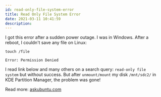 ```yaml
---
id: read-only-file-system-error
title: Read Only File System Error
date: 2021-03-11 10:41:59
description: 
---
```


I got this error after a sudden power outage. I was in Windows. After a reboot, I couldn't save any file on Linux:

```shell
touch /file

Error: Permission Denied
```

I read link below and many others on a search query: `read-only file system` but without success. But after `unmount/mount` my disk `/mnt/sdc2/` in KDE Partition Manager, the problem was gone!

Read more: <a href='https://askubuntu.com/questions/197459/how-to-fix-sudo-unable-to-open-read-only-file-system' class='external'>askubuntu.com</a>
